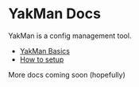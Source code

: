 # YakMan Docs

YakMan is a config management tool. 


- [YakMan Basics](./yakman-basics.md)
- [How to setup](./deploying.md)


More docs coming soon (hopefully)
